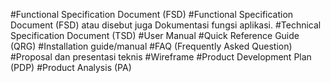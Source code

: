 #Functional Specification Document (FSD)
#Functional Specification Document (FSD) atau disebut juga Dokumentasi fungsi aplikasi.
#Technical Specification Document (TSD)
#User Manual
#Quick Reference Guide (QRG)
#Installation guide/manual
#FAQ (Frequently Asked Question)
#Proposal dan presentasi teknis
#Wireframe
#Product Development Plan (PDP)
#Product Analysis (PA)
